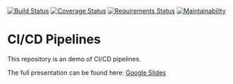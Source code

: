 [![Build Status](https://travis-ci.org/rorymurdock/Lightning-Talk-Pipelines.svg?branch=master)](https://travis-ci.org/rorymurdock/Lightning-Talk-Pipelines)
[![Coverage Status](https://coveralls.io/repos/github/rorymurdock/Lightning-Talk-Pipelines/badge.svg?branch=master)](https://coveralls.io/github/rorymurdock/Lightning-Talk-Pipelines?branch=master)
[![Requirements Status](https://requires.io/github/rorymurdock/Lightning-Talk-Pipelines/requirements.svg?branch=master)](https://requires.io/github/rorymurdock/Lightning-Talk-Pipelines/requirements/?branch=master)
[![Maintainability](https://api.codeclimate.com/v1/badges/f4906c191b6151db34b4/maintainability)](https://codeclimate.com/github/rorymurdock/Lightning-Talk-Pipelines/maintainability)

# CI/CD Pipelines
This repository is an demo of CI/CD pipelines.

The full presentation can be found here: [Google Slides](https://docs.google.com/presentation/d/1kD-DYPOJkp_EWeozYjWs5yTSsF7w6AbjIzmN-gT9u5Y/edit?usp=sharing)